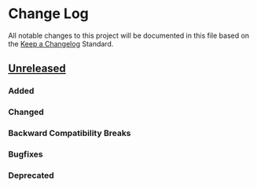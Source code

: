 # Change Log
All notable changes to this project will be documented in this file based on the
[Keep a Changelog](http://keepachangelog.com/) Standard.

## [Unreleased](...HEAD)

### Added

### Changed

### Backward Compatibility Breaks

### Bugfixes

### Deprecated
